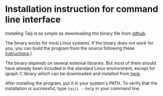Installation instruction for command line interface
===================================================

Installing Taiji is as simple as downloading the binary file from
[github](https://github.com/Taiji-pipeline/Taiji/releases).

The binary works for most Linux systems.
If the binary does not work for you, you can build the program from the source
following these [instructions](https://taiji-pipeline.github.io/documentation/install.html).)

The binary depends on several external libraries. But most of them should have
already been included in the standard Linux environment, except for igraph C library
which can be downloaded and installed from [here](http://igraph.org/c/#downloads).

After installing the program, put it in your system's PATH. To verify that the
installation is successful, type ``taiji --help`` in your command line.

<!-- 
Installation instruction for graphical user interface
=====================================================

After Taiji is successfully installed, download the ``taiji-viz`` binary from
[here](https://github.com/Taiji-pipeline/Taiji-viz/releases).


To use ``taiji-viz``, run ``taiji-viz`` on the command line. Then open
a web browser and go to "127.0.0.1:8787".

Remote Access
-------------

When you have installed ``taiji`` and ``taiji-viz`` on a remote server, you can
use your laptop or desktop to control and monitor the execution of the program.

To do so, follow these steps:

1. Run ``taiji-viz`` on a remote server.
2. On the local machine, create a SSH tunnel: ``ssh -L 8787:localhost:8787 username@server``
3. Open a web browser and go to "127.0.0.1:8787".

-->